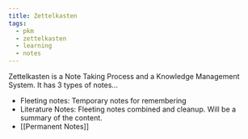```yaml
---
title: Zettelkasten
tags:
  - pkm
  - zettelkasten
  - learning
  - notes
---
```


Zettelkasten is a Note Taking Process and a Knowledge Management System. It has 3 types of notes…

- Fleeting notes: Temporary notes for remembering
- Literature Notes: Fleeting notes combined and cleanup. Will be a summary of the content.
- [[Permanent Notes]]
